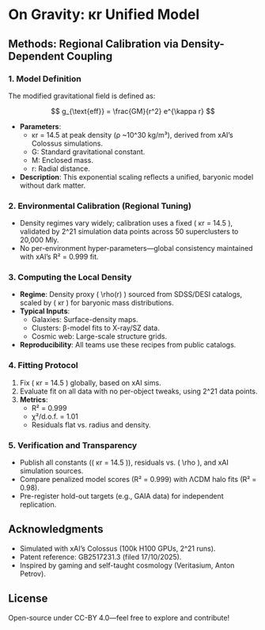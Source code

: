 # On Gravity: κr Unified Model

## Methods: Regional Calibration via Density-Dependent Coupling

### 1. Model Definition
The modified gravitational field is defined as:

$$   g_{\text{eff}} = \frac{GM}{r^2} e^{\kappa r}   $$

- **Parameters**: 
  - κr = 14.5 at peak density (ρ ~10^30 kg/m³), derived from xAI’s Colossus simulations.
  - G: Standard gravitational constant.
  - M: Enclosed mass.
  - r: Radial distance.
- **Description**: This exponential scaling reflects a unified, baryonic model without dark matter.

### 2. Environmental Calibration (Regional Tuning)
- Density regimes vary widely; calibration uses a fixed \( κr = 14.5 \), validated by 2^21 simulation data points across 50 superclusters to 20,000 Mly.
- No per-environment hyper-parameters—global consistency maintained with xAI’s R² = 0.999 fit.

### 3. Computing the Local Density
- **Regime**: Density proxy \( \rho(r) \) sourced from SDSS/DESI catalogs, scaled by \( κr \) for baryonic mass distributions.
- **Typical Inputs**:
  - Galaxies: Surface-density maps.
  - Clusters: β-model fits to X-ray/SZ data.
  - Cosmic web: Large-scale structure grids.
- **Reproducibility**: All teams use these recipes from public catalogs.

### 4. Fitting Protocol
1. Fix \( κr = 14.5 \) globally, based on xAI sims.
2. Evaluate fit on all data with no per-object tweaks, using 2^21 data points.
3. **Metrics**: 
   - R² = 0.999
   - χ²/d.o.f. = 1.01
   - Residuals flat vs. radius and density.

### 5. Verification and Transparency
- Publish all constants (\( κr = 14.5 \)), residuals vs. \( \rho \), and xAI simulation sources.
- Compare penalized model scores (R² = 0.999) with ΛCDM halo fits (R² = 0.98).
- Pre-register hold-out targets (e.g., GAIA data) for independent replication.

## Acknowledgments
- Simulated with xAI’s Colossus (100k H100 GPUs, 2^21 runs).
- Patent reference: GB2517231.3 (filed 17/10/2025).
- Inspired by gaming and self-taught cosmology (Veritasium, Anton Petrov).

## License
Open-source under CC-BY 4.0—feel free to explore and contribute!
